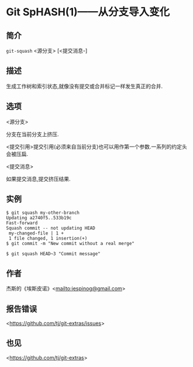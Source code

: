 
# Git SpHASH(1)——从分支导入变化

## 简介

`git-squash` \<源分支> [&lt;提交消息-]

## 描述

生成工作树和索引状态,就像没有提交或合并标记一样发生真正的合并.

## 选项

  \<源分支>

分支在当前分支上挤压.

  \<提交引用>提交引用(必须来自当前分支)也可以用作第一个参数.一系列的约定<sha>头会被压扁.

  \<提交消息>

如果提交消息,提交挤压结果.

## 实例

```
$ git squash my-other-branch
Updating a2740f5..533b19c
Fast-forward
Squash commit -- not updating HEAD
 my-changed-file | 1 +
 1 file changed, 1 insertion(+)
$ git commit -m "New commit without a real merge"

$ git squash HEAD~3 "Commit message"
```

## 作者

杰斯的《埃斯皮诺》\<<mailto:jespinog@gmail.com>>

## 报告错误

\<<https://github.com/tj/git-extras/issues>>

## 也见

\<<https://github.com/tj/git-extras>>
